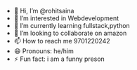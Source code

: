 - 👋 Hi, I’m @rohitsaina
- 👀 I’m interested in Webdevelopment
- 🌱 I’m currently learning fullstack,python
- 💞️ I’m looking to collaborate on amazon
- 📫 How to reach me 9701220242
- 😄 Pronouns: he/him
- ⚡ Fun fact: i am a funny preson

<!---
rohitsaina/rohitsaina is a ✨ special ✨ repository because its `README.md` (this file) appears on your GitHub profile.
You can click the Preview link to take a look at your changes.
--->
